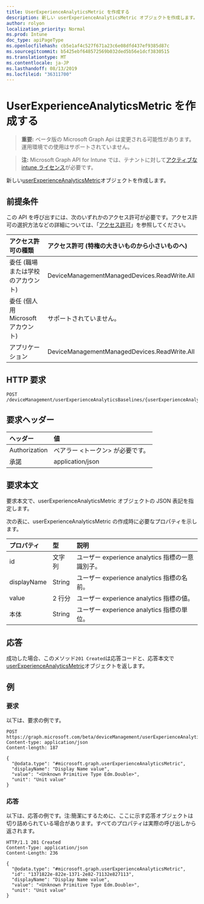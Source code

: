 ```yaml
---
title: UserExperienceAnalyticsMetric を作成する
description: 新しい userExperienceAnalyticsMetric オブジェクトを作成します。
author: rolyon
localization_priority: Normal
ms.prod: Intune
doc_type: apiPageType
ms.openlocfilehash: cb5e1af4c527f671a23c6e08dfd437ef9385d87c
ms.sourcegitcommit: b5425ebf648572569b032ded5b56e1dcf3830515
ms.translationtype: MT
ms.contentlocale: ja-JP
ms.lasthandoff: 08/13/2019
ms.locfileid: "36311700"
---
```

# <a name="create-userexperienceanalyticsmetric"></a>UserExperienceAnalyticsMetric を作成する

> **重要:** ベータ版の Microsoft Graph Api は変更される可能性があります。運用環境での使用はサポートされていません。

> **注:** Microsoft Graph API for Intune では、テナントに対して[アクティブな intune ライセンス](https://go.microsoft.com/fwlink/?linkid=839381)が必要です。

新しい[userExperienceAnalyticsMetric](../resources/intune-devices-userexperienceanalyticsmetric.md)オブジェクトを作成します。

## <a name="prerequisites"></a>前提条件
この API を呼び出すには、次のいずれかのアクセス許可が必要です。アクセス許可の選択方法などの詳細については、「[アクセス許可](/graph/permissions-reference)」を参照してください。

|アクセス許可の種類|アクセス許可 (特権の大きいものから小さいものへ)|
|:---|:---|
|委任 (職場または学校のアカウント)|DeviceManagementManagedDevices.ReadWrite.All|
|委任 (個人用 Microsoft アカウント)|サポートされていません。|
|アプリケーション|DeviceManagementManagedDevices.ReadWrite.All|

## <a name="http-request"></a>HTTP 要求
<!-- {
  "blockType": "ignored"
}
-->
``` http
POST /deviceManagement/userExperienceAnalyticsBaselines/{userExperienceAnalyticsBaselineId}/deviceBootPerformanceMetrics/metricValues
```

## <a name="request-headers"></a>要求ヘッダー
|ヘッダー|値|
|:---|:---|
|Authorization|ベアラー &lt;トークン&gt; が必要です。|
|承諾|application/json|

## <a name="request-body"></a>要求本文
要求本文で、userExperienceAnalyticsMetric オブジェクトの JSON 表記を指定します。

次の表に、userExperienceAnalyticsMetric の作成時に必要なプロパティを示します。

|プロパティ|型|説明|
|:---|:---|:---|
|id|文字列|ユーザー experience analytics 指標の一意識別子。|
|displayName|String|ユーザー experience analytics 指標の名前。|
|value|2 行分|ユーザー experience analytics 指標の値。|
|本体|String|ユーザー experience analytics 指標の単位。|



## <a name="response"></a>応答
成功した場合、このメソッド`201 Created`は応答コードと、応答本文で[userExperienceAnalyticsMetric](../resources/intune-devices-userexperienceanalyticsmetric.md)オブジェクトを返します。

## <a name="example"></a>例

### <a name="request"></a>要求
以下は、要求の例です。
``` http
POST https://graph.microsoft.com/beta/deviceManagement/userExperienceAnalyticsBaselines/{userExperienceAnalyticsBaselineId}/deviceBootPerformanceMetrics/metricValues
Content-type: application/json
Content-length: 187

{
  "@odata.type": "#microsoft.graph.userExperienceAnalyticsMetric",
  "displayName": "Display Name value",
  "value": "<Unknown Primitive Type Edm.Double>",
  "unit": "Unit value"
}
```

### <a name="response"></a>応答
以下は、応答の例です。注:簡潔にするために、ここに示す応答オブジェクトは切り詰められている場合があります。すべてのプロパティは実際の呼び出しから返されます。
``` http
HTTP/1.1 201 Created
Content-Type: application/json
Content-Length: 236

{
  "@odata.type": "#microsoft.graph.userExperienceAnalyticsMetric",
  "id": "1371822e-822e-1371-2e82-71132e827113",
  "displayName": "Display Name value",
  "value": "<Unknown Primitive Type Edm.Double>",
  "unit": "Unit value"
}
```






